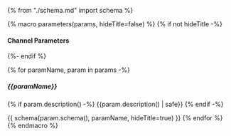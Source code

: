 {% from "./schema.md" import schema %}

{% macro parameters(params, hideTitle=false) %}
{% if not hideTitle -%}
#### Channel Parameters
{%- endif %}

{% for paramName, param in params -%}
##### {{paramName}}

{% if param.description() -%}
{{param.description() | safe}}
{% endif -%}

{{ schema(param.schema(), paramName, hideTitle=true) }}
{% endfor %}
{% endmacro %}
